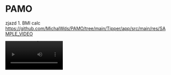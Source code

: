 # PAMO
zjazd 1. BMI calc
https://github.com/MichalWds/PAMO/tree/main/Tipper/app/src/main/res/SAMPLE_VIDEO

<video src='[your URL here](https://github.com/MichalWds/PAMO/tree/main/Tipper/app/src/main/res/SAMPLE_VIDEO)' width=180/>
